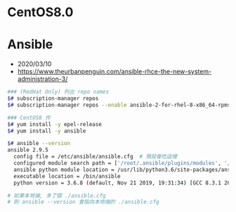 # CentOS8.0


# Ansible

- 2020/03/10
- https://www.theurbanpenguin.com/ansible-rhce-the-new-system-administration-3/

```bash
### (RedHat Only) 列出 repo names
$# subscription-manager repos
$# subscription-manager repos --enable ansible-2-for-rhel-8-x86_64-rpms

### CentOS8 作
$# yum install -y epel-release
$# yum install -y ansible

$# ansible --version
ansible 2.9.5
  config file = /etc/ansible/ansible.cfg  # 預設會吃這裡
  configured module search path = ['/root/.ansible/plugins/modules', '/usr/share/ansible/plugins/modules']
  ansible python module location = /usr/lib/python3.6/site-packages/ansible
  executable location = /bin/ansible
  python version = 3.6.8 (default, Nov 21 2019, 19:31:34) [GCC 8.3.1 20190507 (Red Hat 8.3.1-4)]

# 如果本地端, 多了個 ./ansible.cfg
# 則 ansible --version 會指向本地端的 ./ansible.cfg
```
